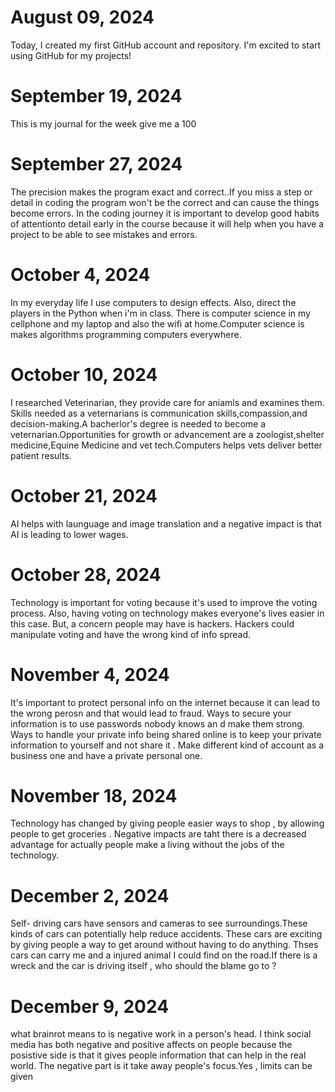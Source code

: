# August 09, 2024

Today, I created my first GitHub account and repository. I'm excited to start using GitHub for my projects!

# September 19, 2024
This is my journal for the week give me a 100

# September 27, 2024

The precision makes the program exact and correct..If you miss a step or detail in coding the program won't be the correct and can cause the things become errors. In the coding journey it is important to develop good habits of attentionto detail early in the course because it will help when you have a project to be able to see mistakes and errors.

# October 4, 2024
In my everyday life I use computers to design effects. Also, direct the players in the Python when i'm in class. There is computer science in my cellphone and my laptop and also the wifi at home.Computer science is makes algorithms programming computers everywhere.

# October 10, 2024
I researched Veterinarian, they provide care for aniamls and examines them. Skills needed as a veternarians is communication skills,compassion,and decision-making.A bacherlor's degree is needed to become a  veternarian.Opportunities for growth or advancement are a zoologist,shelter medicine,Equine Medicine and vet tech.Computers helps vets deliver better patient results.

# October 21, 2024
AI helps with launguage and image translation and a negative impact is that  AI is leading to lower wages.

# October 28, 2024
Technology is important for voting  because it's used to improve the voting process. Also, having voting on technology makes everyone's lives easier in this case. But, a concern people may have is hackers. Hackers could manipulate voting and have the wrong kind of info spread.

# November 4, 2024
It's important to protect personal info on the internet because it can lead to the wrong perosn and that would lead to fraud. Ways to secure your information is to use passwords nobody knows an d make them strong. Ways to handle your private info being shared online is to  keep your private information to yourself  and not share it . Make different kind of account as a business one  and have a private personal one.
# November 18, 2024
Technology has changed  by giving people easier ways to shop , by allowing people to get groceries . Negative impacts are taht there is a decreased advantage for actually people make a living without the jobs of the technology.
# December 2, 2024
Self- driving cars have sensors  and cameras to see surroundings.These kinds of cars can potentially help reduce accidents. These cars are exciting by giving people a way to get around without having to do anything. Thses cars can carry me and a injured animal I could find on the road.If there is a wreck and the car is driving itself , who should the blame go to ?
# December 9, 2024
what brainrot means to is negative work in a person's head. I think social media has both negative and positive affects on people because the posistive side is that it gives people information that can help in the real world. The negative part is it take away people's focus.Yes , limits can be given
















